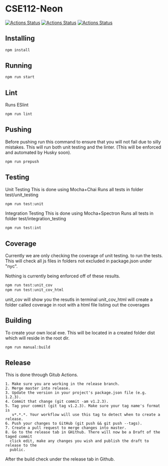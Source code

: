 # CSE112-Neon

[![Actions Status](https://github.com/cse112-sp20/CSE112-Neon/workflows/unit/badge.svg)](https://github.com/cse112-sp20/CSE112-Neon/actions) [![Actions Status](https://github.com/cse112-sp20/CSE112-Neon/workflows/integration/badge.svg)](https://github.com/cse112-sp20/CSE112-Neon/actions) [![Actions Status](https://github.com/cse112-sp20/CSE112-Neon/workflows/Build/badge.svg)](https://github.com/cse112-sp20/CSE112-Neon/actions)


## Installing
```bash
npm install
```

## Running 
```bash
npm run start
```

## Lint
  Runs ESlint
```bash
npm run lint
```

## Pushing
Before pushing run this command to ensure that you will not
fail due to silly mistakes. This will run both unit testing
and the linter. (This will be enforced and automated by Husky soon).
```bash
npm run prepush
```

## Testing
Unit Testing
  This is done using Mocha+Chai
  Runs all tests in folder test/unit_testing
  ```bash
  npm run test:unit
  ```

Integration Testing
  This is done using Mocha+Spectron
  Runs all tests in folder test/integration_testing
  ```bash
  npm run test:int
  ```

## Coverage
  Currently we are only checking the coverage of unit testing.
  to run the tests. This will check all js files in folders
  not excluded in package.json under "nyc". 
  
  Nothing is currently being enforced off of these results.
  
  ```bash
  npm run test:unit_cov
  npm run test:unit_cov_html
  ```
  
  unit_cov will show you the resutls in terminal
  unit_cov_html will create a folder called coverage in root with
    a html file listing out the coverages 
  
	
## Building
  To create your own local exe. This will be located
  in a created folder dist which will reside in the
  root dir.
  
  ```bash
  npm run manual:build
  ```


## Release
  This is done through Gitub Actions.
  
    1. Make sure you are working in the release branch.
    2. Merge master into release.
    3. Update the version in your project's package.json file (e.g. 1.2.3).
    4. Commit that change (git commit -am v1.2.3).
    5. Tag your commit (git tag v1.2.3). Make sure your tag name's format is
       v*.*.*. Your workflow will use this tag to detect when to create a release.
    6. Push your changes to GitHub (git push && git push --tags).
    7. Create a pull request to merge changes into master.
    8. Go to the release tab in GHithub. There will now be a Draft of the taged commit
      click edit, make any changes you wish and publish the draft to release to the
      public.
    
  After the build check under the release tab in Github.
